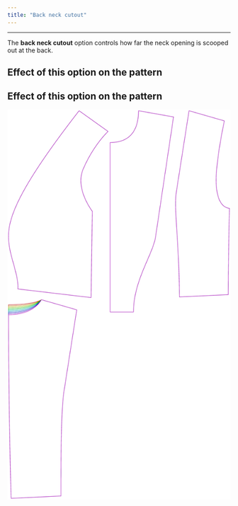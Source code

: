 ```yaml
---
title: "Back neck cutout"
---
```


***

The **back neck cutout** option controls how far the neck opening is scooped out at the back.

## Effect of this option on the pattern

## Effect of this option on the pattern

![This image shows the effect of this option by superimposing several variants that have a different value for this option](noble_backneckcutout_sample.svg "Effect of this option on the pattern")
